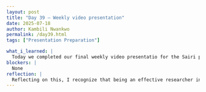 ```yaml
---
layout: post
title: "Day 39 – Weekly video presentation"
date: 2025-07-18
author: Kambili Nwankwo
permalink: /day39.html
tags: ["Presentation Preparation"]

what_i_learned: |
  Today we completed our final weekly video presentatio for the Sairi program. It was nice talking about the final part of our project . We are almst at the end and roundin up. Today I learned about how the spirit of collaboration is good and increases productivity. Research paper is reall a good thing to write as it enables yu validate the research and validate the result with everyoe. I m so excited to be writing a research aper
blockers: |
  None
reflection: |
  Reflecting on this, I recognize that being an effective researcher involves more than just technical knowledge — strong presentation skills are equally vital. My difficulty with projecting my voice reminded me that delivery can make or break how research is received. Going forward, I plan to practice speaking louder and perhaps look into vocal exercises or breathing techniques to improve my audibility. I also want to get feedback from peers to build confidence in my speaking style. These improvements will help me communicate my work more effectively. Ultimately, I’m motivated to grow into a researcher who can share ideas with clarity and impact.
---
```

